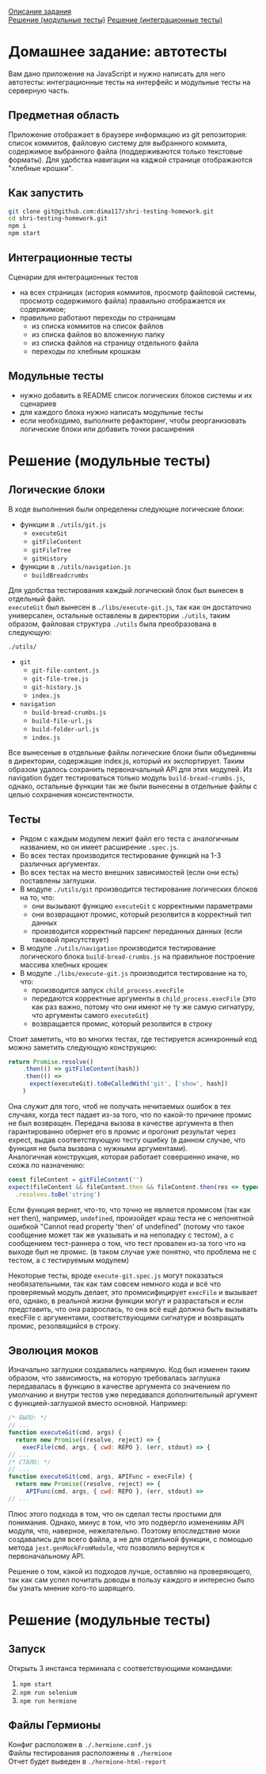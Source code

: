 [Описание задания](#task)  
[Решение (модульные тесты)](#solution-unit)
[Решение (интеграционные тесты)](#solution-integration)

# <a name='task'></a>Домашнее задание: автотесты

Вам дано приложение на JavaScript и нужно написать для него автотесты: интеграционные тесты на интерфейс и модульные тесты на серверную часть.

## Предметная область

Приложение отображает в браузере информацию из git репозитория: список коммитов, файловую систему для выбранного коммита, содержимое выбранного файла (поддерживаются только текстовые форматы). Для удобства навигации на каджой странице отображаются "хлебные крошки".

## Как запустить

```sh
git clone git@github.com:dima117/shri-testing-homework.git
cd shri-testing-homework.git
npm i
npm start
```

## Интеграционные тесты

Сценарии для интеграционных тестов

- на всех страницах (история коммитов, просмотр файловой системы, просмотр содержимого файла) правильно отображается их содержимое;
- правильно работают переходы по страницам
  - из списка коммитов на список файлов
  - из списка файлов во вложенную папку
  - из списка файлов на страницу отдельного файла
  - переходы по хлебным крошкам

## Модульные тесты

- нужно добавить в README список логических блоков системы и их сценариев
- для каждого блока нужно написать модульные тесты
- если необходимо, выполните рефакторинг, чтобы реорганизовать логические блоки или добавить точки расширения

# <a name='solution-unit'></a>Решение (модульные тесты)
## Логические блоки
В ходе выполнения были определены следующие логические блоки:
* функции в `./utils/git.js`
  - `executeGit`
  - `gitFileContent`
  - `gitFileTree`
  - `gitHistory`
* функции в `./utils/navigation.js`
  - `buildBreadcrumbs`
  
Для удобства тестирования каждый логический блок был вынесен в отдельный файл.  
`executeGit` был вынесен в `./libs/execute-git.js`, так как он достаточно универсален, остальные оставлены в директории `./utils`, таким образом, файловая структура `./utils` была преобразована в следующую:

`./utils/`
* `git`
  - `git-file-content.js`
  - `git-file-tree.js`
  - `git-history.js`
  - `index.js`
* `navigation`
  - `build-bread-crumbs.js`
  - `build-file-url.js`
  - `build-folder-url.js`
  - `index.js`  

Все вынесеные в отдельные файлы логические блоки были объединены в директории, содержащие index.js, который их экспортирует. Таким образом удалось сохранить первоначальный API для этих модулей. Из navigation будет тестироваться только модуль `build-bread-crumbs.js`, однако, остальные функции так же были вынесены в отдельные файлы с целью сохранения консистентности.

## Тесты
* Рядом с каждым модулем лежит файл его теста с аналогичным названием, но он имеет расширение `.spec.js`. 
* Во всех тестах производится тестирование функций на 1-3 различных аргументах. 
* Во всех тестах на место внешних зависимостей (если они есть) поставлены заглушки.  
* В модуле `./utils/git` производится тестирование логических блоков на то, что:
  - они вызывают функцию `executeGit` с корректными параметрами
  - они возвращают промис, который резолвится в корректный тип данных
  - производится корректный парсинг переданных данных (если таковой присутствует)
* В модуле `./utils/navigation` производится тестирование логического блока `build-bread-crumbs.js` на правильное построение массива хлебных крошек
* В модуле `./libs/execute-git.js` производится тестирование на то, что:
  - производится запуск `child_process.execFile`
  - передаются корректные аргументы в `child_process.execFile` (это как раз важно, потому что они имеют не ту же самую сигнатуру, что аргументы самого `executeGit`)
  - возвращается промис, который резолвится в строку
  
Стоит заметить, что во многих тестах, где тестируется асинхронный код можно заметить следующую конструкцию:
```javascript
return Promise.resolve()
    .then(() => gitFileContent(hash))
    .then(() => 
      expect(executeGit).toBeCalledWith('git', ['show', hash])
    )
```
Она служит для того, чтоб не получать нечитаемых ошибок в тех случаях, когда тест падает из-за того, что по какой-то причине промис не был возвращен. Передача вызова в качестве аргумента в then гарантированно обернет его в промис и прогонит результат через expect, выдав соответствующую тесту ошибку (в данном случае, что функция не была вызвана с нужными аргументами).  
Аналогичная конструкция, которая работает совершенно иначе, но схожа по назначению:
```javascript
const fileContent = gitFileContent('')
expect(fileContent && fileContent.then && fileContent.then(res => typeof res))
  .resolves.toBe('string')
```
Если функция вернет, что-то, что точно не является промисом (так как нет then), например, `undefined`, произойдет краш теста не с непонятной ошибкой "Cannot read property 'then' of undefined" (потому что такое сообщение может так же указывать и на неполадку с тестом), а с сообщением тест-раннера о том, что тест провален из-за того что на выходе был не промис. (в таком случае уже понятно, что проблема не с тестом, а с тестируемым модулем)  

Некоторые тесты, вроде `execute-git.spec.js` могут показаться необязательными, так как там совсем немного кода и всё что проверяемый модуль делает, это промисифицирует `execFile` и вызывает его, однако, в реальной жизни функции могут и разрастаться и если представить, что она разрослась, то она всё ещё должна быть вызывать execFile с аргументами, соответствующими сигнатуре и возвращать промис, резолвящийся в строку. 
## Эволюция моков
Изначально заглушки создавались напрямую. Код был изменен таким образом, что зависимость, на которую требовалась заглушка передавалась в функцию в качестве аргумента со значением по умолчанию и внутри тестов уже передавался дополнительный аргумент с функцией-заглушкой вместо основной. Например:
```javascript
/* БЫЛО: */
// ...
function executeGit(cmd, args) {
  return new Promise((resolve, reject) => {
    execFile(cmd, args, { cwd: REPO }, (err, stdout) => {
// ...
/* СТАЛО: */
// ...
function executeGit(cmd, args, APIFunc = execFile) {
  return new Promise((resolve, reject) => {
     APIFunc(cmd, args, { cwd: REPO }, (err, stdout) => 
// ... 
```
Плюс этого подхода в том, что он сделал тесты простыми для понимания. Однако, минус в том, что это подвергло изменениям API модуля, что, наверное, нежелательно.
Поэтому впоследствие моки создавались для всего файла, а не для отдельной функции, с помощью метода `jest.genMockFromModule`, что позволило вернутся к первоначальному API.

Решение о том, какой из подходов лучше, оставляю на проверяющего, так как сам успел почитать доводы в пользу каждого и интересно было бы узнать мнение кого-то шарящего. 

# <a name='solution-integration'></a>Решение (модульные тесты)
## Запуск
Открыть 3 инстанса терминала с соответствующими командами:
1. `npm start`
1. `npm run selenium`
1. `npm run hermione`
## Файлы Гермионы
Конфиг расположен в `./.hermione.conf.js`  
Файлы тестирования расположены в `./hermione`  
Отчет будет выведен в `./hermione-html-report`
